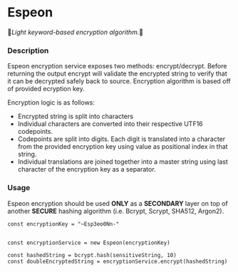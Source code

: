 # Espeon

🧤*Light keyword-based encryption algorithm.*🧤

### Description

Espeon encryption service exposes two methods: encrypt/decrypt. Before returning the output encrypt will validate the encrypted string to verify that it can be decrypted safely back to source. Encryption algorithm is based off of provided ecryption key.

Encryption logic is as follows:

- Encrypted string is split into characters
- Individual characters are converted into their respective UTF16 codepoints.
- Codepoints are split into digits. Each digit is translated into a character from the provided encryption key using value as positional index in that string.
- Individual translations are joined together into a master string using last character of the encryption key as a separator.

### Usage

Espeon encryption should be used **ONLY** as a **SECONDARY** layer on top of another **SECURE** hashing algorithm (i.e. Bcrypt, Scrypt, SHA512, Argon2).

```
const encryptionKey = "~Esp3eo0Nn-"


const encryptionService = new Espeon(encryptionKey)

const hashedString = bcrypt.hash(sensitiveString, 10)
const doubleEncryptedString = encryptionService.encrypt(hashedString)
```
